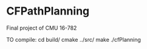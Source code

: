 # CFPathPlanning
Final project of CMU 16-782


TO compile:
cd build/
cmake ../src/
make
./cfPlanning